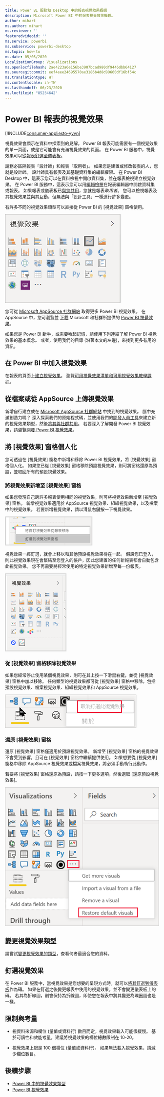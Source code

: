 ```yaml
---
title: Power BI 服務和 Desktop 中的報表視覺效果概觀
description: Microsoft Power BI 中的報表視覺效果概觀。
author: mihart
ms.author: mihart
ms.reviewer: ''
featuredvideoid: ''
ms.service: powerbi
ms.subservice: powerbi-desktop
ms.topic: how-to
ms.date: 05/05/2020
LocalizationGroup: Visualizations
ms.openlocfilehash: 2ae4223a6e156be3907bcad980df9446dbb64127
ms.sourcegitcommit: eef4eee24695570ae3186b4d8d99660df16bf54c
ms.translationtype: HT
ms.contentlocale: zh-TW
ms.lasthandoff: 06/23/2020
ms.locfileid: "85234642"
---
```

# <a name="visualizations-in-power-bi-reports"></a>Power BI 報表的視覺效果

[!INCLUDE[consumer-appliesto-yyyn](../includes/consumer-appliesto-yyyn.md)]    

視覺效果會顯示在資料中探索到的見解。 Power BI 報表可能需要有一個視覺效果的單一頁面，或是它可能會有充滿視覺效果的頁面。 在 Power BI 服務中，視覺效果可以[從報表釘選至儀表板](../create-reports/service-dashboard-pin-tile-from-report.md)。

請務必區隔報表「設計師」和報表「取用者」。  如果您是建置或修改報表的人，您就是設計師。  設計師具有報表及其基礎資料集的編輯權限。 在 Power BI Desktop 中，這表示您可以在資料檢視中開啟資料集，並在報表檢視建立視覺效果。 在 Power BI 服務中，這表示您可以用[編輯檢視](../consumer/end-user-reading-view.md)在報表編輯器中開啟資料集或報表。 如果報表或儀表板已[與您共用](../consumer/end-user-shared-with-me.md)，您就是報表*取用者*。 您可以檢視報表及其視覺效果並與其互動，但無法與「設計工具」一樣進行許多變更。

有許多不同的視覺效果類型可以直接從 Power BI 的 [視覺效果] 窗格使用。

![具有每個視覺效果類型圖示的窗格](media/power-bi-report-visualizations/power-bi-icons.png)

您可從 [Microsoft AppSource 社群網站](https://appsource.microsoft.com) 取得更多 Power BI 視覺效果。 在 AppSource 中，您可瀏覽並 [下載](https://appsource.microsoft.com/marketplace/apps?page=1&product=power-bi-visuals) Microsoft 和社群所提供的 [ Power BI 視覺效果](../developer/visuals/custom-visual-develop-tutorial.md)。

如果您是 Power BI 新手，或需要喚起記憶，請使用下列連結了解 Power BI 視覺效果的基本概念。  或者，使用我們的目錄 (沿著本文的左邊)，來找到更多有用的資訊。

## <a name="add-a-visualization-in-power-bi"></a>在 Power BI 中加入視覺效果

在報表的頁面上[建立視覺效果](power-bi-report-add-visualizations-i.md)。 瀏覽[可用視覺效果清單和可用視覺效果教學課程](power-bi-visualization-types-for-reports-and-q-and-a.md)。 

## <a name="upload-a-visualization-from-a-file-or-from-appsource"></a>從檔案或從 AppSource 上傳視覺效果

新增自行建立或在 [Microsoft AppSource 社群網站](https://appsource.microsoft.com/marketplace/apps?product=power-bi-visuals) 中找到的視覺效果。 腦中充滿創造力嗎？ 深入探索我們的原始程式碼，並使用我們的[開發人員工具](../developer/visuals/custom-visual-develop-tutorial.md)來建立新的視覺效果類型，然後[將其與社群共用](../developer/visuals/office-store.md)。 若要深入了解開發 Power BI 視覺效果，請瀏覽[開發 Power BI 視覺效果](../developer/visuals/custom-visual-develop-tutorial.md)。

## <a name="personalize-your-visualization-pane"></a>將 [視覺效果] 窗格個人化

您可透過在 [視覺效果] 窗格中新增和移除 Power BI 視覺效果，將 [視覺效果] 窗格個人化。 如果您已從 [視覺效果] 窗格移除預設視覺效果，則可將窗格還原為預設，並取回所有的預設視覺效果。

### <a name="add-a-visual-to-the-visualization-pane"></a>將視覺效果新增至 [視覺效果] 窗格

如果您發現自己跨許多報表使用相同的視覺效果，則可將視覺效果新增至 [視覺效果] 窗格。 新增視覺效果適用於 AppSource 視覺效果、組織視覺效果，以及檔案中的視覺效果。 若要新增視覺效果，請以滑鼠右鍵按一下視覺效果。

![釘選到視覺效果窗格](media/power-bi-report-visualizations/power-bi-pin-custom-visual-option.png)

視覺效果一經釘選，就會上移以和其他預設視覺效果待在一起。 假設您已登入，則此視覺效果現在會繫結至您登入的帳戶，因此您建置的任何新報表都會自動包含此視覺效果。 您不再需要將經常使用的特定視覺效果新增至每一份報表。

![個人化的視覺效果窗格](media/power-bi-report-visualizations/power-bi-personalized-visualization-pane.png)

### <a name="remove-a-visual-from-the-visualization-pane"></a>從 [視覺效果] 窗格移除視覺效果

如果您經常停止使用某個視覺效果，則可在其上按一下滑鼠右鍵，並從 [視覺效果] 窗格中加以移除。 任何類型的視覺效果都可從 [視覺效果] 窗格中移除，包括預設視覺效果、檔案視覺效果、組織視覺效果和 AppSource 視覺效果。

![取消釘選到 [視覺效果] 窗格](media/power-bi-report-visualizations/unpin-visual.png)

### <a name="restore-the-visualization-pane"></a>還原 [視覺效果] 窗格

還原 [視覺效果] 窗格僅適用於預設視覺效果。 新增至 [視覺效果] 窗格的視覺效果不會受到影響，且可在 [視覺效果] 窗格中繼續提供使用。 如果想要從 [視覺效果] 窗格中移除 AppSource 視覺效果或檔案視覺效果，將必須手動執行此動作。

若要將 [視覺效果] 窗格還原為預設，請按一下更多選項，然後選取 [還原預設視覺效果]。

![將 [視覺效果] 窗格還原為預設](media/power-bi-report-visualizations/restore-default.png)

## <a name="change-the-visualization-type"></a>變更視覺效果類型

請嘗試[變更視覺效果的類型](power-bi-report-change-visualization-type.md)，查看何者最適合您的資料。

## <a name="pin-the-visualization"></a>釘選視覺效果

在 Power BI 服務中，當視覺效果是您想要的呈現方式時，就可以[將其釘選到儀表板](../create-reports/service-dashboard-pin-tile-from-report.md)作為磚。 如果在釘選之後變更報表中使用的視覺效果，並不會變更儀表板上的磚。 若其為折線圖，則會保持為折線圖，即使您在報表中將其變更為環圈圖也是一樣。

## <a name="limitations-and-considerations"></a>限制與考量
- 視資料來源和欄位 (量值或資料行) 數目而定，視覺效果載入可能很緩慢。  基於可讀性和效能考量，建議將視覺效果的欄位總數限制在 10-20。 

- 視覺效果上限是 100 個欄位 (量值或資料行)。 如果無法載入視覺效果，請減少欄位數目。

## <a name="next-steps"></a>後續步驟

* [Power BI 中的視覺效果類型](power-bi-visualization-types-for-reports-and-q-and-a.md)
* [Power BI 視覺效果](../developer/visuals/power-bi-custom-visuals.md)
